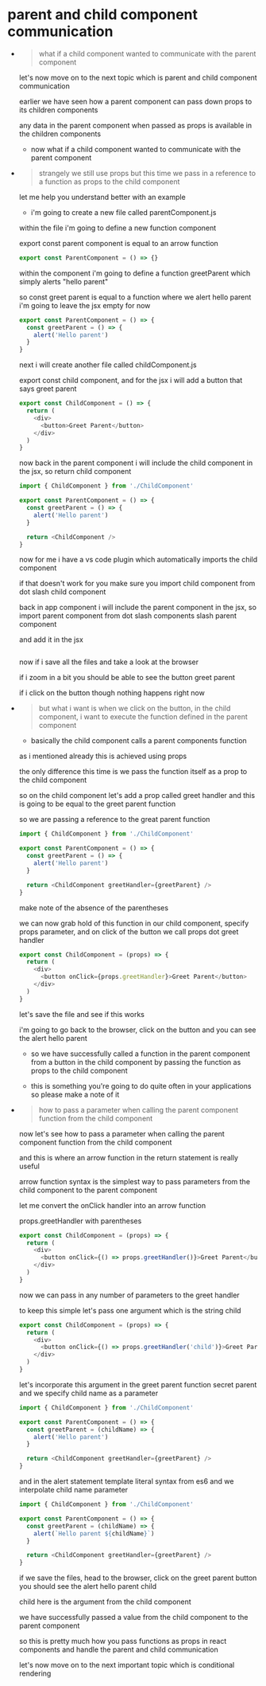 # parent and child component communication

- > what if a child component wanted to communicate with the parent component

  let's now move on to the next topic which is parent and child component communication

  earlier we have seen how a parent component can pass down props to its children components

  any data in the parent component when passed as props is available in the children components

  - now what if a child component wanted to communicate with the parent component

- > strangely we still use props but this time we pass in a reference to a function as props to the child component

  let me help you understand better with an example

  - i'm going to create a new file called parentComponent.js

  within the file i'm going to define a new function component

  export const parent component is equal to an arrow function

  ```js
  export const ParentComponent = () => {}
  ```

  within the component i'm going to define a function greetParent which simply alerts "hello parent"

  so const greet parent is equal to a function where we alert hello parent i'm going to leave the jsx empty for now

  ```js
  export const ParentComponent = () => {
    const greetParent = () => {
      alert('Hello parent')
    }
  }
  ```

  next i will create another file called childComponent.js

  export const child component, and for the jsx i will add a button that says greet parent

  ```js
  export const ChildComponent = () => {
    return (
      <div>
        <button>Greet Parent</button>
      </div>
    )
  }
  ```

  now back in the parent component i will include the child component in the jsx, so return child component

  ```js
  import { ChildComponent } from './ChildComponent'

  export const ParentComponent = () => {
    const greetParent = () => {
      alert('Hello parent')
    }

    return <ChildComponent />
  }
  ```

  now for me i have a vs code plugin which automatically imports the child component

  if that doesn't work for you make sure you import child component from dot slash child component

  back in app component i will include the parent component in the jsx, so import parent component from dot slash components slash parent component

  and add it in the jsx

  ```js

  ```

  now if i save all the files and take a look at the browser

  if i zoom in a bit you should be able to see the button greet parent

  if i click on the button though nothing happens right now

- > but what i want is when we click on the button, in the child component, i want to execute the function defined in the parent component

  - basically the child component calls a parent components function

  as i mentioned already this is achieved using props

  the only difference this time is we pass the function itself as a prop to the child component

  so on the child component let's add a prop called greet handler and this is going to be equal to the greet parent function

  so we are passing a reference to the great parent function

  ```js
  import { ChildComponent } from './ChildComponent'

  export const ParentComponent = () => {
    const greetParent = () => {
      alert('Hello parent')
    }

    return <ChildComponent greetHandler={greetParent} />
  }
  ```

  make note of the absence of the parentheses

  we can now grab hold of this function in our child component, specify props parameter, and on click of the button we call props dot greet handler

  ```js
  export const ChildComponent = (props) => {
    return (
      <div>
        <button onClick={props.greetHandler}>Greet Parent</button>
      </div>
    )
  }
  ```

  let's save the file and see if this works

  i'm going to go back to the browser, click on the button and you can see the alert hello parent

  - so we have successfully called a function in the parent component from a button in the child component by passing the function as props to the child component

  - this is something you're going to do quite often in your applications so please make a note of it

- > how to pass a parameter when calling the parent component function from the child component

  now let's see how to pass a parameter when calling the parent component function from the child component

  and this is where an arrow function in the return statement is really useful

  arrow function syntax is the simplest way to pass parameters from the child component to the parent component

  let me convert the onClick handler into an arrow function

  props.greetHandler with parentheses

  ```js
  export const ChildComponent = (props) => {
    return (
      <div>
        <button onClick={() => props.greetHandler()}>Greet Parent</button>
      </div>
    )
  }
  ```

  now we can pass in any number of parameters to the greet handler

  to keep this simple let's pass one argument which is the string child

  ```js
  export const ChildComponent = (props) => {
    return (
      <div>
        <button onClick={() => props.greetHandler('child')}>Greet Parent</button>
      </div>
    )
  }
  ```

  let's incorporate this argument in the greet parent function secret parent and we specify child name as a parameter

  ```js
  import { ChildComponent } from './ChildComponent'

  export const ParentComponent = () => {
    const greetParent = (childName) => {
      alert('Hello parent')
    }

    return <ChildComponent greetHandler={greetParent} />
  }
  ```

  and in the alert statement
  template literal syntax
  from es6 and we interpolate child name parameter

  ```js
  import { ChildComponent } from './ChildComponent'

  export const ParentComponent = () => {
    const greetParent = (childName) => {
      alert(`Hello parent ${childName}`)
    }

    return <ChildComponent greetHandler={greetParent} />
  }
  ```

  if we save the files, head to the browser, click on the greet parent button
  you should see the alert hello parent child

  child here is the argument from the
  child component

  we have successfully passed a value from the child component to the parent
  component

  so this is pretty much how you pass functions as props in react components
  and handle the parent and child communication

  let's now move on to the next important
  topic which is conditional rendering
